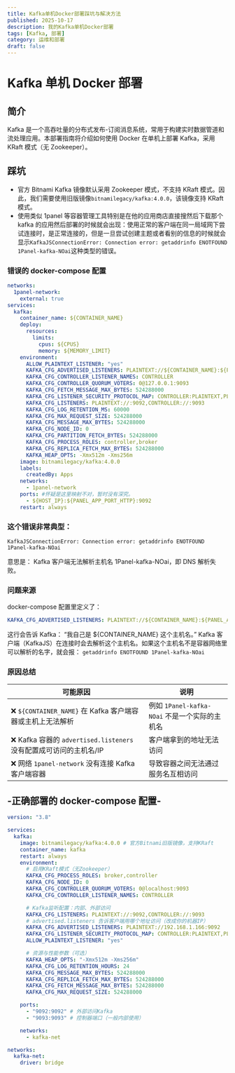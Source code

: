 ```yaml
---
title: Kafka单机Docker部署踩坑与解决方法
published: 2025-10-17
description: 我的Kafka单机Docker部署
tags: [Kafka, 部署]
category: 运维和部署
draft: false
---
```


# Kafka 单机 Docker 部署

## 简介

Kafka 是一个高吞吐量的分布式发布-订阅消息系统，常用于构建实时数据管道和流处理应用。本部署指南将介绍如何使用 Docker 在单机上部署 Kafka，采用 KRaft 模式（无 Zookeeper）。

## 踩坑

- 官方 Bitnami Kafka 镜像默认采用 Zookeeper 模式，不支持 KRaft 模式。因此，我们需要使用旧版镜像`bitnamilegacy/kafka:4.0.0`，该镜像支持 KRaft 模式。
- 使用类似 1panel 等容器管理工具特别是在他的应用商店直接搜然后下载那个 kafka 的应用然后部署的时候就会出现：使用正常的客户端在同一局域网下尝试连接时，是正常连接的，但是一旦尝试创建主题或者看别的信息的时候就会显示`KafkaJSConnectionError: Connection error: getaddrinfo ENOTFOUND 1Panel-kafka-NOai`这种类型的错误。

### 错误的 docker-compose 配置

```yaml
networks:
  1panel-network:
    external: true
services:
  kafka:
    container_name: ${CONTAINER_NAME}
    deploy:
      resources:
        limits:
          cpus: ${CPUS}
          memory: ${MEMORY_LIMIT}
    environment:
      ALLOW_PLAINTEXT_LISTENER: "yes"
      KAFKA_CFG_ADVERTISED_LISTENERS: PLAINTEXT://${CONTAINER_NAME}:${PANEL_APP_PORT_HTTP}
      KAFKA_CFG_CONTROLLER_LISTENER_NAMES: CONTROLLER
      KAFKA_CFG_CONTROLLER_QUORUM_VOTERS: 0@127.0.0.1:9093
      KAFKA_CFG_FETCH_MESSAGE_MAX_BYTES: 524288000
      KAFKA_CFG_LISTENER_SECURITY_PROTOCOL_MAP: CONTROLLER:PLAINTEXT,PLAINTEXT:PLAINTEXT
      KAFKA_CFG_LISTENERS: PLAINTEXT://:9092,CONTROLLER://:9093
      KAFKA_CFG_LOG_RETENTION_MS: 60000
      KAFKA_CFG_MAX_REQUEST_SIZE: 524288000
      KAFKA_CFG_MESSAGE_MAX_BYTES: 524288000
      KAFKA_CFG_NODE_ID: 0
      KAFKA_CFG_PARTITION_FETCH_BYTES: 524288000
      KAFKA_CFG_PROCESS_ROLES: controller,broker
      KAFKA_CFG_REPLICA_FETCH_MAX_BYTES: 524288000
      KAFKA_HEAP_OPTS: -Xmx512m -Xms256m
    image: bitnamilegacy/kafka:4.0.0
    labels:
      createdBy: Apps
    networks:
      - 1panel-network
    ports: #怀疑是这里映射不对，暂时没有深究。
      - ${HOST_IP}:${PANEL_APP_PORT_HTTP}:9092
    restart: always
```

### 这个错误非常典型：

```plaintext
KafkaJSConnectionError: Connection error: getaddrinfo ENOTFOUND 1Panel-kafka-NOai
```

意思是：
Kafka 客户端无法解析主机名 1Panel-kafka-NOai，即 DNS 解析失败。

### 问题来源

docker-compose 配置里定义了：

```yaml
KAFKA_CFG_ADVERTISED_LISTENERS: PLAINTEXT://${CONTAINER_NAME}:${PANEL_APP_PORT_HTTP}
```

这行会告诉 Kafka：
“我自己是 ${CONTAINER_NAME} 这个主机名。”
Kafka 客户端（KafkaJS）在连接时会去解析这个主机名。如果这个主机名不是容器网络里可以解析的名字，就会报：
`getaddrinfo ENOTFOUND 1Panel-kafka-NOai`

### 原因总结

| 可能原因                                                           | 说明                                          |
| ------------------------------------------------------------------ | --------------------------------------------- |
| ❌ `${CONTAINER_NAME}` 在 Kafka 客户端容器或主机上无法解析         | 例如 `1Panel-kafka-NOai` 不是一个实际的主机名 |
| ❌ Kafka 容器的 `advertised.listeners` 没有配置成可访问的主机名/IP | 客户端拿到的地址无法访问                      |
| ❌ 网络 `1panel-network` 没有连接 Kafka 客户端容器                 | 导致容器之间无法通过服务名互相访问            |

## -正确部署的 docker-compose 配置-

```yaml
version: "3.8"

services:
  kafka:
    image: bitnamilegacy/kafka:4.0.0 # 官方Bitnami旧版镜像，支持KRaft
    container_name: kafka
    restart: always
    environment:
      # 启用KRaft模式（无Zookeeper）
      KAFKA_CFG_PROCESS_ROLES: broker,controller
      KAFKA_CFG_NODE_ID: 0
      KAFKA_CFG_CONTROLLER_QUORUM_VOTERS: 0@localhost:9093
      KAFKA_CFG_CONTROLLER_LISTENER_NAMES: CONTROLLER

      # Kafka监听配置：内部、外部访问
      KAFKA_CFG_LISTENERS: PLAINTEXT://:9092,CONTROLLER://:9093
      # advertised.listeners 告诉客户端用哪个地址访问（改成你的机器IP）
      KAFKA_CFG_ADVERTISED_LISTENERS: PLAINTEXT://192.168.1.166:9092
      KAFKA_CFG_LISTENER_SECURITY_PROTOCOL_MAP: CONTROLLER:PLAINTEXT,PLAINTEXT:PLAINTEXT
      ALLOW_PLAINTEXT_LISTENER: "yes"

      # 资源与性能参数（可选）
      KAFKA_HEAP_OPTS: "-Xmx512m -Xms256m"
      KAFKA_CFG_LOG_RETENTION_HOURS: 24
      KAFKA_CFG_MESSAGE_MAX_BYTES: 524288000
      KAFKA_CFG_REPLICA_FETCH_MAX_BYTES: 524288000
      KAFKA_CFG_FETCH_MESSAGE_MAX_BYTES: 524288000
      KAFKA_CFG_MAX_REQUEST_SIZE: 524288000

    ports:
      - "9092:9092" # 外部访问Kafka
      - "9093:9093" # 控制器端口（一般内部使用）

    networks:
      - kafka-net

networks:
  kafka-net:
    driver: bridge
```
